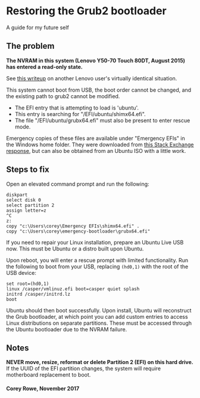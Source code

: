 # Restoring the Grub2 bootloader
A guide for my future self


## The problem
<b>The NVRAM in this system (Lenovo Y50-70 Touch 80DT, August 2015) has entered a read-only state.</b>

See [this writeup](https://www.dedoimedo.com/computers/lenovo-g50-read-only-nvram.html) on another Lenovo user's virtually identical situation.

This system cannot boot from USB, the boot order cannot be changed, and the existing path to grub2 cannot be modified.

- The EFI entry that is attempting to load is 'ubuntu'.
- This entry is searching for "/EFI/ubuntu/shimx64.efi".
- The file "/EFI/ubuntu/grubx64.efi" must also be present to enter rescue mode.

Emergency copies of these files are available under "Emergency EFIs" in the Windows home folder.
They were downloaded from [this Stack Exchange response](https://askubuntu.com/questions/597376), but can also be obtained from an Ubuntu ISO with a little work.

## Steps to fix
Open an elevated command prompt and run the following:
```
diskpart
select disk 0
select partition 2
assign letter=z
^C
z:
copy "c:\Users\corey\Emergency EFIs\shimx64.efi" .
copy "c:\Users\corey\emergency-bootloader\grubx64.efi"
```

If you need to repair your Linux installation, prepare an Ubuntu Live USB now. This must be Ubuntu or a distro built upon Ubuntu.

Upon reboot, you will enter a rescue prompt with limited functionality. Run the following to boot from your USB, replacing `(hd0,1)` with the root of the USB device: 

```
set root=(hd0,1)
linux /casper/vmlinuz.efi boot=casper quiet splash
initrd /casper/initrd.lz
boot
```

Ubuntu should then boot successfully. Upon install, Ubuntu will reconstruct the Grub bootloader, at which point you can add custom entries to access Linux distributions on separate partitions. These must be accessed through the Ubuntu bootloader due to the NVRAM failure.

## Notes
<b>NEVER move, resize, reformat or delete Partition 2 (EFI) on this hard drive.</b>
If the UUID of the EFI partition changes, the system will require motherboard replacement to boot.

#### Corey Rowe, November 2017
